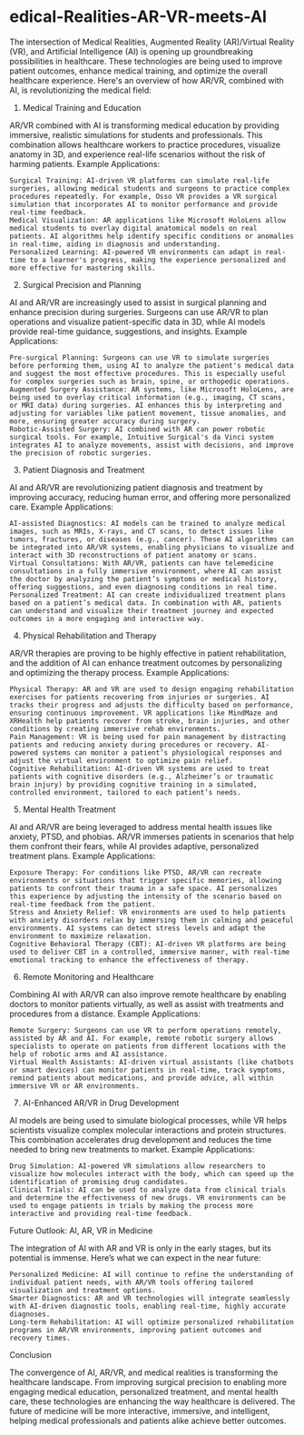 # edical-Realities-AR-VR-meets-AI
The intersection of Medical Realities, Augmented Reality (AR)/Virtual Reality (VR), and Artificial Intelligence (AI) is opening up groundbreaking possibilities in healthcare. These technologies are being used to improve patient outcomes, enhance medical training, and optimize the overall healthcare experience. Here's an overview of how AR/VR, combined with AI, is revolutionizing the medical field:
1. Medical Training and Education

AR/VR combined with AI is transforming medical education by providing immersive, realistic simulations for students and professionals. This combination allows healthcare workers to practice procedures, visualize anatomy in 3D, and experience real-life scenarios without the risk of harming patients.
Example Applications:

    Surgical Training: AI-driven VR platforms can simulate real-life surgeries, allowing medical students and surgeons to practice complex procedures repeatedly. For example, Osso VR provides a VR surgical simulation that incorporates AI to monitor performance and provide real-time feedback.
    Medical Visualization: AR applications like Microsoft HoloLens allow medical students to overlay digital anatomical models on real patients. AI algorithms help identify specific conditions or anomalies in real-time, aiding in diagnosis and understanding.
    Personalized Learning: AI-powered VR environments can adapt in real-time to a learner's progress, making the experience personalized and more effective for mastering skills.

2. Surgical Precision and Planning

AI and AR/VR are increasingly used to assist in surgical planning and enhance precision during surgeries. Surgeons can use AR/VR to plan operations and visualize patient-specific data in 3D, while AI models provide real-time guidance, suggestions, and insights.
Example Applications:

    Pre-surgical Planning: Surgeons can use VR to simulate surgeries before performing them, using AI to analyze the patient's medical data and suggest the most effective procedures. This is especially useful for complex surgeries such as brain, spine, or orthopedic operations.
    Augmented Surgery Assistance: AR systems, like Microsoft HoloLens, are being used to overlay critical information (e.g., imaging, CT scans, or MRI data) during surgeries. AI enhances this by interpreting and adjusting for variables like patient movement, tissue anomalies, and more, ensuring greater accuracy during surgery.
    Robotic-Assisted Surgery: AI combined with AR can power robotic surgical tools. For example, Intuitive Surgical's da Vinci system integrates AI to analyze movements, assist with decisions, and improve the precision of robotic surgeries.

3. Patient Diagnosis and Treatment

AI and AR/VR are revolutionizing patient diagnosis and treatment by improving accuracy, reducing human error, and offering more personalized care.
Example Applications:

    AI-assisted Diagnostics: AI models can be trained to analyze medical images, such as MRIs, X-rays, and CT scans, to detect issues like tumors, fractures, or diseases (e.g., cancer). These AI algorithms can be integrated into AR/VR systems, enabling physicians to visualize and interact with 3D reconstructions of patient anatomy or scans.
    Virtual Consultations: With AR/VR, patients can have telemedicine consultations in a fully immersive environment, where AI can assist the doctor by analyzing the patient’s symptoms or medical history, offering suggestions, and even diagnosing conditions in real time.
    Personalized Treatment: AI can create individualized treatment plans based on a patient’s medical data. In combination with AR, patients can understand and visualize their treatment journey and expected outcomes in a more engaging and interactive way.

4. Physical Rehabilitation and Therapy

AR/VR therapies are proving to be highly effective in patient rehabilitation, and the addition of AI can enhance treatment outcomes by personalizing and optimizing the therapy process.
Example Applications:

    Physical Therapy: AR and VR are used to design engaging rehabilitation exercises for patients recovering from injuries or surgeries. AI tracks their progress and adjusts the difficulty based on performance, ensuring continuous improvement. VR applications like MindMaze and XRHealth help patients recover from stroke, brain injuries, and other conditions by creating immersive rehab environments.
    Pain Management: VR is being used for pain management by distracting patients and reducing anxiety during procedures or recovery. AI-powered systems can monitor a patient’s physiological responses and adjust the virtual environment to optimize pain relief.
    Cognitive Rehabilitation: AI-driven VR systems are used to treat patients with cognitive disorders (e.g., Alzheimer’s or traumatic brain injury) by providing cognitive training in a simulated, controlled environment, tailored to each patient’s needs.

5. Mental Health Treatment

AI and AR/VR are being leveraged to address mental health issues like anxiety, PTSD, and phobias. AR/VR immerses patients in scenarios that help them confront their fears, while AI provides adaptive, personalized treatment plans.
Example Applications:

    Exposure Therapy: For conditions like PTSD, AR/VR can recreate environments or situations that trigger specific memories, allowing patients to confront their trauma in a safe space. AI personalizes this experience by adjusting the intensity of the scenario based on real-time feedback from the patient.
    Stress and Anxiety Relief: VR environments are used to help patients with anxiety disorders relax by immersing them in calming and peaceful environments. AI systems can detect stress levels and adapt the environment to maximize relaxation.
    Cognitive Behavioral Therapy (CBT): AI-driven VR platforms are being used to deliver CBT in a controlled, immersive manner, with real-time emotional tracking to enhance the effectiveness of therapy.

6. Remote Monitoring and Healthcare

Combining AI with AR/VR can also improve remote healthcare by enabling doctors to monitor patients virtually, as well as assist with treatments and procedures from a distance.
Example Applications:

    Remote Surgery: Surgeons can use VR to perform operations remotely, assisted by AR and AI. For example, remote robotic surgery allows specialists to operate on patients from different locations with the help of robotic arms and AI assistance.
    Virtual Health Assistants: AI-driven virtual assistants (like chatbots or smart devices) can monitor patients in real-time, track symptoms, remind patients about medications, and provide advice, all within immersive VR or AR environments.

7. AI-Enhanced AR/VR in Drug Development

AI models are being used to simulate biological processes, while VR helps scientists visualize complex molecular interactions and protein structures. This combination accelerates drug development and reduces the time needed to bring new treatments to market.
Example Applications:

    Drug Simulation: AI-powered VR simulations allow researchers to visualize how molecules interact with the body, which can speed up the identification of promising drug candidates.
    Clinical Trials: AI can be used to analyze data from clinical trials and determine the effectiveness of new drugs. VR environments can be used to engage patients in trials by making the process more interactive and providing real-time feedback.

Future Outlook: AI, AR, VR in Medicine

The integration of AI with AR and VR is only in the early stages, but its potential is immense. Here’s what we can expect in the near future:

    Personalized Medicine: AI will continue to refine the understanding of individual patient needs, with AR/VR tools offering tailored visualization and treatment options.
    Smarter Diagnostics: AR and VR technologies will integrate seamlessly with AI-driven diagnostic tools, enabling real-time, highly accurate diagnoses.
    Long-term Rehabilitation: AI will optimize personalized rehabilitation programs in AR/VR environments, improving patient outcomes and recovery times.

Conclusion

The convergence of AI, AR/VR, and medical realities is transforming the healthcare landscape. From improving surgical precision to enabling more engaging medical education, personalized treatment, and mental health care, these technologies are enhancing the way healthcare is delivered. The future of medicine will be more interactive, immersive, and intelligent, helping medical professionals and patients alike achieve better outcomes.
